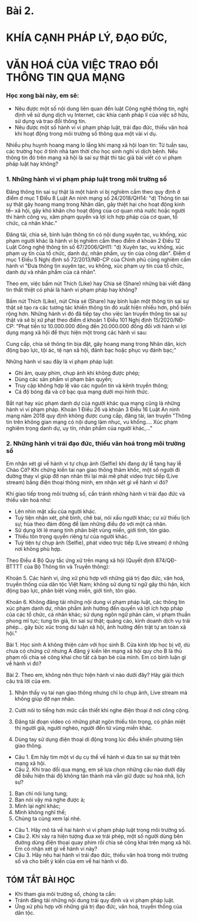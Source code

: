 # Bài 2.
# KHÍA CẠNH PHÁP LÝ, ĐẠO ĐỨC,
# VĂN HOÁ CỦA VIỆC TRAO ĐỔI THÔNG TIN QUA MẠNG

### Học xong bài này, em sẽ:

- Nêu được một số nội dung liên quan đến luật Công nghệ thông tin, nghị định về sử dụng dịch vụ Internet, các khía cạnh pháp lí của việc sở hữu, sử dụng và trao đổi thông tin.
- Nêu được một số hành vi vi phạm pháp luật, trái đạo đức, thiếu văn hoá khi hoạt động trong môi trường số thông qua một vài ví dụ.

Nhiều phụ huynh hoang mang lo lắng khi mạng xã hội loạn tin: Từ tuần sau, các trường học ở tỉnh nhà tạm thời cho học sinh nghỉ vì dịch bệnh. Nếu thông tin đó trên mạng xã hội là sai sự thật thì tác giả bài viết có vi phạm pháp luật hay không?

### 1. Những hành vi vi phạm pháp luật trong môi trường số

Đăng thông tin sai sự thật là một hành vi bị nghiêm cấm theo quy định ở điểm d mục 1 Điều 8 Luật An ninh mạng số 24/2018/QH14: "d) Thông tin sai sự thật gây hoang mang trong Nhân dân, gây thiệt hại cho hoạt động kinh tế– xã hội, gây khó khăn cho hoạt động của cơ quan nhà nước hoặc người thi hành công vụ, xâm phạm quyền và lợi ích hợp pháp của cơ quan, tổ chức, cá nhân khác."

Đăng tải, chia sẻ, bình luận thông tin có nội dung xuyên tạc, vu khống, xúc phạm người khác là hành vi bị nghiêm cấm theo điểm d khoản 2 Điều 12 Luật Công nghệ thông tin số 67/2006/QH11: "d) Xuyên tạc, vu khống, xúc phạm uy tín của tổ chức, danh dự, nhân phẩm, uy tín của công dân". Điểm d mục 1 Điều 5 Nghị định số 72/2013/NĐ-CP của Chính phủ cũng nghiêm cấm hành vi "Đưa thông tin xuyên tạc, vu khống, xúc phạm uy tín của tổ chức, danh dự và nhân phẩm của cá nhân".

Theo em, việc bấm nút Thích (Like) hay Chia sẻ (Share) những bài viết đăng tin thất thiệt có phải là hành vi phạm pháp hay không?

Bấm nút Thích (Like), nút Chia sẻ (Share) hay bình luận một thông tin sai sự thật sẽ tạo ra các tương tác khiến thông tin đó xuất hiện nhiều hơn, phổ biến rộng hơn. Những hành vi đó đã tiếp tay cho việc lan truyền thông tin sai sự thật và sẽ bị xử phạt theo điểm d khoản 1 Điều 101 Nghị định 15/2020/NĐ-CP: "Phạt tiền từ 10.000.000 đồng đến 20.000.000 đồng đối với hành vi lợi dụng mạng xã hội để thực hiện một trong các hành vi sau:

Cung cấp, chia sẻ thông tin bịa đặt, gây hoang mang trong Nhân dân, kích động bạo lực, tội ác, tệ nạn xã hội, đánh bạc hoặc phục vụ đánh bạc;"

Những hành vi sau đây là vi phạm pháp luật:

- Ghi âm, quay phim, chụp ảnh khi không được phép;
- Dùng các sản phẩm vi phạm bản quyền;
- Truy cập không hợp lệ vào các nguồn tin và kênh truyền thông;
- Cá độ bóng đá và cờ bạc qua mạng dưới mọi hình thức.

Bắt nạt hay xúc phạm danh dự của người khác qua mạng cũng là những hành vi vi phạm pháp. Khoản 1 Điều 26 và khoản 3 Điều 16 Luật An ninh mạng năm 2018 quy định không được cung cấp, đăng tải, lan truyền "Thông tin trên không gian mạng có nội dung làm nhục, vu khống.... Xúc phạm nghiêm trọng danh dự, uy tín, nhân phẩm của người khác,..."

### 2. Những hành vi trái đạo đức, thiếu văn hoá trong môi trường số

Em nhận xét gì về hành vi tự chụp ảnh (Selfie) khi đang dự lễ tang hay lễ Chào Cờ? Khi chứng kiến tai nạn giao thông thảm khốc, một số người đi đường thay vì giúp đỡ nạn nhân thì lại mải mê phát video trực tiếp (Live stream) bằng điện thoại thông minh, em nhận xét gì về hành vi đó?

Khi giao tiếp trong môi trường số, cần tránh những hành vi trái đạo đức và thiếu văn hoá như:

- Lên nhìn mặt xấu của người khác.
- Tuỳ tiện nhận xét, phê bình, chê bai, nói xấu người khác; cư xử thiếu lịch sự; hùa theo đám đông để làm những điều đó với một cá nhân.
- Sử dụng lời lẽ mang tính phân biệt vùng miền, giới tính, tôn giáo.
- Thiếu tôn trọng quyền riêng tư của người khác.
- Tuỳ tiện tự chụp ảnh (Selfie), phát video trực tiếp (Live stream) ở những nơi không phù hợp.

Theo Điều 4 Bộ Quy tắc ứng xử trên mạng xã hội (Quyết định 874/QĐ-BTTTT của Bộ Thông tin và Truyền thông):

Khoản 5. Các hành vi, ứng xử phù hợp với những giá trị đạo đức, văn hoá, truyền thống của dân tộc Việt Nam; không sử dụng từ ngữ gây thù hận, kích động bạo lực, phân biệt vùng miền, giới tính, tôn giáo.

Khoản 6. Không đăng tải những nội dung vi phạm pháp luật, các thông tin xúc phạm danh dự, nhân phẩm ảnh hưởng đến quyền và lợi ích hợp pháp của các tổ chức, cá nhân khác; sử dụng ngôn ngữ phản cảm, vi phạm thuần phong mĩ tục; tung tin giả, tin sai sự thật; quảng cáo, kinh doanh dịch vụ trái phép... gây bức xúc trong dư luận xã hội, ảnh hưởng đến trật tự an toàn xã hội."

Bài 1. Học sinh A không thiện cảm với học sinh B. Cửa kính lớp học bị vỡ, dù chưa có chứng cứ nhưng A đăng ý kiến lên mạng xã hội quy cho B là thủ phạm rồi chia sẻ công khai cho tất cả bạn bè của mình. Em có bình luận gì về hành vi đó?

Bài 2. Theo em, không nên thực hiện hành vi nào dưới đây? Hãy giải thích câu trả lời của em.

1) Nhận thấy vụ tai nạn giao thông nhưng chỉ lo chụp ảnh, Live stream mà không giúp đỡ nạn nhân.

2) Cười nói to tiếng hơn mức cần thiết khi nghe điện thoại ở nơi công cộng.

3) Đăng tải đoạn video có những phát ngôn thiếu tôn trọng, có phân miệt thị người già, người nghèo, người đến từ vùng miền khác.

4) Dùng tay sử dụng điện thoại di động trong lúc điều khiển phương tiện giao thông.

- Câu 1. Em hãy tìm một ví dụ cụ thể về hành vi đưa tin sai sự thật trên mạng xã hội.
- Câu 2. Khi trao đổi qua mạng, em sẽ lựa chọn những câu nào dưới đây để biểu hiện thái độ không tán thành mà vẫn giữ được sự hoà nhã, lịch sự?
1) Bạn chỉ nói lung tung;
2) Bạn nói vậy mà nghe được à;
3) Mình lại nghĩ khác;
4) Mình không nghĩ thế;
5) Chúng ta cùng xem lại nhé.

- Câu 1. Hãy mô tả về hai hành vi vi phạm pháp luật trong môi trường số.
- Câu 2. Khi xảy ra hiện tượng đua xe trái phép, một số người dùng bên đường dùng điện thoại quay phim rồi chia sẻ công khai trên mạng xã hội. Em có nhận xét gì về hành vi này?
- Câu 3. Hãy nêu hai hành vi trái đạo đức, thiếu văn hoá trong môi trường số và cho biết ý kiến của em về hai hành vi đó.

## TÓM TẮT BÀI HỌC

- Khi tham gia môi trường số, chúng ta cần:
- Tránh đăng tải những nội dung trái quy định và vi phạm pháp luật.
- Ứng xử phù hợp với những giá trị đạo đức, văn hoá, truyền thống của dân tộc.
